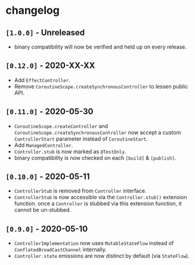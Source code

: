 # changelog

## `[1.0.0]` - Unreleased

- binary compatibility will now be verified and held up on every release.

## `[0.12.0]` - 2020-XX-XX

- Add `EffectController`.
- Remove `CoroutineScope.createSynchronousController` to lessen public API.

## `[0.11.0]` - 2020-05-30

- `CoroutineScope.createController` and `CoroutineScope.createSynchronousController` now accept a custom `ControllerStart` parameter instead of `CoroutineStart`.
- Add `ManagedController`.
- `Controller.stub` is now marked as `@TestOnly`.
- binary compatibility is now checked on each `[build]` & `[publish]`.

## `[0.10.0]` - 2020-05-11

- `ControllerStub` is removed from `Controller` interface.  
- `ControllerStub` is now accessible via the `Controller.stub()` extension function. once a `Controller` is stubbed via this extension function, it cannot be un-stubbed.

## `[0.9.0]` - 2020-05-10

- `ControllerImplementation` now uses `MutableStateFlow` instead of `ConflatedBroadCastChannel` internally.
- `Controller.state` emissions are now distinct by default (via `StateFlow`).
